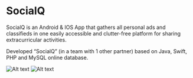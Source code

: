 # SocialQ 
SocialQ is an Android & IOS App that gathers all personal ads and classifieds in one easily
accessible and clutter-free platform for sharing extracurricular activities.

Developed “SocialQ” (in a team with 1 other partner) based on Java, Swift, PHP and MySQL
online database.

![Alt text](/socialQ1.gif)
![Alt text](/socialQ2.gif)
